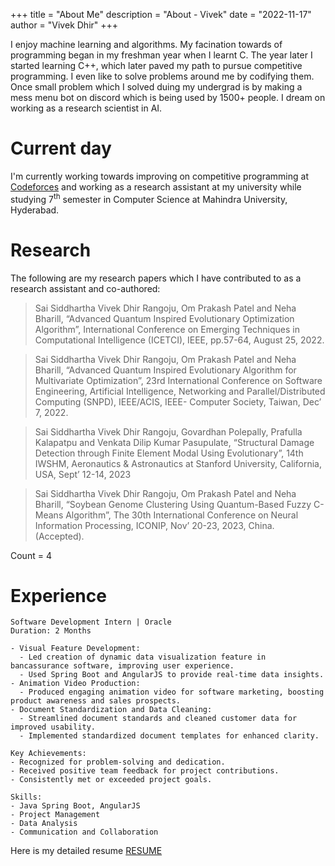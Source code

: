 +++
title = "About Me"
description = "About - Vivek"
date = "2022-11-17"
author = "Vivek Dhir"
+++

I enjoy machine learning and algorithms. My facination towards of programming began in my freshman year when I learnt C. The year later I started learning C++, which later paved my path to pursue competitive programming. I even like to solve problems around me by codifying them. Once small problem which I solved duing my undergrad is by making a mess menu bot on discord which is being used by 1500+ people.  I dream on working as a research scientist in AI.

# Current day

I'm currently working towards improving on competitive programming at [Codeforces](https://www.codeforces.com) and working as a research assistant at my university while studying 7<sup>th</sup> semester in Computer Science at Mahindra University, Hyderabad. 


# Research

The following are my research papers which I have contributed to as a research assistant and co-authored:

> Sai Siddhartha Vivek Dhir Rangoju, Om Prakash Patel and Neha Bharill, “Advanced Quantum Inspired Evolutionary Optimization Algorithm”, International Conference on Emerging Techniques in Computational Intelligence (ICETCI), IEEE, pp.57-64, August 25, 2022.

> Sai Siddhartha Vivek Dhir Rangoju, Om Prakash Patel and Neha Bharill, “Advanced Quantum Inspired Evolutionary Algorithm for Multivariate Optimization”, 23rd International Conference on Software Engineering, Artificial Intelligence, Networking and Parallel/Distributed Computing (SNPD), IEEE/ACIS, IEEE- Computer Society, Taiwan, Dec’ 7, 2022.

> Sai Siddhartha Vivek Dhir Rangoju, Govardhan Polepally, Prafulla Kalapatpu and Venkata Dilip Kumar Pasupulate, “Structural Damage Detection through Finite Element Modal Using Evolutionary”, 14th IWSHM, Aeronautics & Astronautics at Stanford University, California, USA, Sept’ 12-14, 2023

> Sai Siddhartha Vivek Dhir Rangoju, Om Prakash Patel and Neha Bharill, “Soybean Genome Clustering Using Quantum-Based Fuzzy C-Means Algorithm”, The 30th International Conference on Neural Information Processing, ICONIP, Nov’ 20-23, 2023, China. (Accepted).

Count = 4

# Experience
```
Software Development Intern | Oracle
Duration: 2 Months

- Visual Feature Development:
  - Led creation of dynamic data visualization feature in bancassurance software, improving user experience.
  - Used Spring Boot and AngularJS to provide real-time data insights.
- Animation Video Production:
  - Produced engaging animation video for software marketing, boosting product awareness and sales prospects.
- Document Standardization and Data Cleaning:
  - Streamlined document standards and cleaned customer data for improved usability.
  - Implemented standardized document templates for enhanced clarity.

Key Achievements:
- Recognized for problem-solving and dedication.
- Received positive team feedback for project contributions.
- Consistently met or exceeded project goals.

Skills:
- Java Spring Boot, AngularJS
- Project Management
- Data Analysis
- Communication and Collaboration

```

Here is my detailed resume [RESUME](https://vivekdhir.com/Resume)





